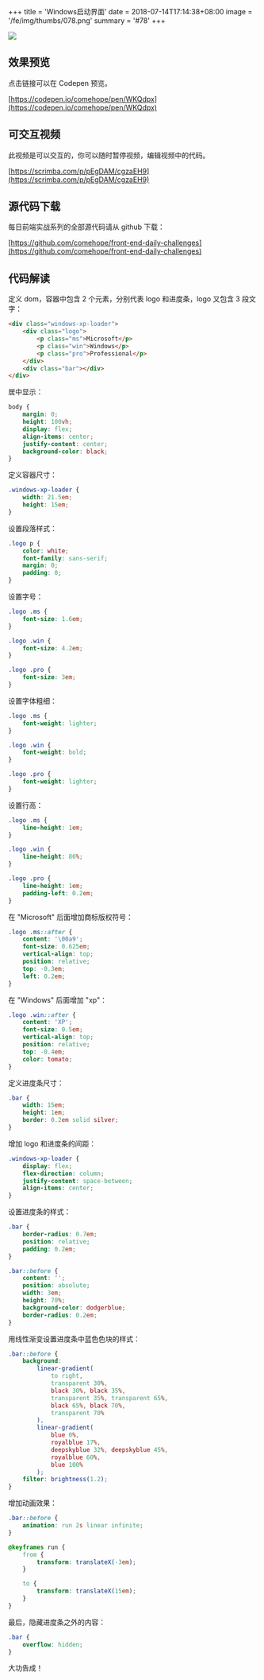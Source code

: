 +++
title = 'Windows启动界面'
date = 2018-07-14T17:14:38+08:00
image = '/fe/img/thumbs/078.png'
summary = '#78'
+++

![](./work.gif)

## 效果预览

点击链接可以在 Codepen 预览。

[https://codepen.io/comehope/pen/WKQdpx](https://codepen.io/comehope/pen/WKQdpx)

## 可交互视频

此视频是可以交互的，你可以随时暂停视频，编辑视频中的代码。

[https://scrimba.com/p/pEgDAM/cgzaEH9](https://scrimba.com/p/pEgDAM/cgzaEH9)

## 源代码下载

每日前端实战系列的全部源代码请从 github 下载：

[https://github.com/comehope/front-end-daily-challenges](https://github.com/comehope/front-end-daily-challenges)

## 代码解读

定义 dom，容器中包含 2 个元素，分别代表 logo 和进度条，logo 又包含 3 段文字：
```html
<div class="windows-xp-loader">
    <div class="logo">
        <p class="ms">Microsoft</p>
        <p class="win">Windows</p>
        <p class="pro">Professional</p>
    </div>
    <div class="bar"></div>
</div>
```

居中显示：
```css
body {
    margin: 0;
    height: 100vh;
    display: flex;
    align-items: center;
    justify-content: center;
    background-color: black;
}
```

定义容器尺寸：
```css
.windows-xp-loader {
    width: 21.5em;
    height: 15em;
}
```

设置段落样式：
```css
.logo p {
    color: white;
    font-family: sans-serif;
    margin: 0;
    padding: 0;
}
```

设置字号：
```css
.logo .ms {
    font-size: 1.6em;
}

.logo .win {
    font-size: 4.2em;
}

.logo .pro {
    font-size: 3em;
}
```

设置字体粗细：
```css
.logo .ms {
    font-weight: lighter;
}

.logo .win {
    font-weight: bold;
}

.logo .pro {
    font-weight: lighter;
}
```

设置行高：
```css
.logo .ms {
    line-height: 1em;
}

.logo .win {
    line-height: 86%;
}

.logo .pro {
    line-height: 1em;
    padding-left: 0.2em;
}
```

在 "Microsoft" 后面增加商标版权符号：
```css
.logo .ms::after {
    content: '\00a9';
    font-size: 0.625em;
    vertical-align: top;
    position: relative;
    top: -0.3em;
    left: 0.2em;
}
```

在 "Windows" 后面增加 "xp"：
```css
.logo .win::after {
    content: 'XP';
    font-size: 0.5em;
    vertical-align: top;
    position: relative;
    top: -0.4em;
    color: tomato;
}
```

定义进度条尺寸：
```css
.bar {
    width: 15em;
    height: 1em;
    border: 0.2em solid silver;
}
```

增加 logo 和进度条的间距：
```css
.windows-xp-loader {
    display: flex;
    flex-direction: column;
    justify-content: space-between;
    align-items: center;
}
```

设置进度条的样式：
```css
.bar {
    border-radius: 0.7em;
    position: relative;
    padding: 0.2em;
}

.bar::before {
    content: '';
    position: absolute;
    width: 3em;
    height: 70%;
    background-color: dodgerblue;
    border-radius: 0.2em;
}
```

用线性渐变设置进度条中蓝色色块的样式：
```css
.bar::before {
    background: 
        linear-gradient(
            to right,
            transparent 30%,
            black 30%, black 35%,
            transparent 35%, transparent 65%,
            black 65%, black 70%,
            transparent 70%
        ),
        linear-gradient(
            blue 0%,
            royalblue 17%,
            deepskyblue 32%, deepskyblue 45%,
            royalblue 60%,
            blue 100%
        );
    filter: brightness(1.2);
}
```

增加动画效果：
```css
.bar::before {
    animation: run 2s linear infinite;
}

@keyframes run {
    from {
        transform: translateX(-3em);
    }

    to {
        transform: translateX(15em);
    }
}
```

最后，隐藏进度条之外的内容：
```css
.bar {
    overflow: hidden;
}
```

大功告成！
